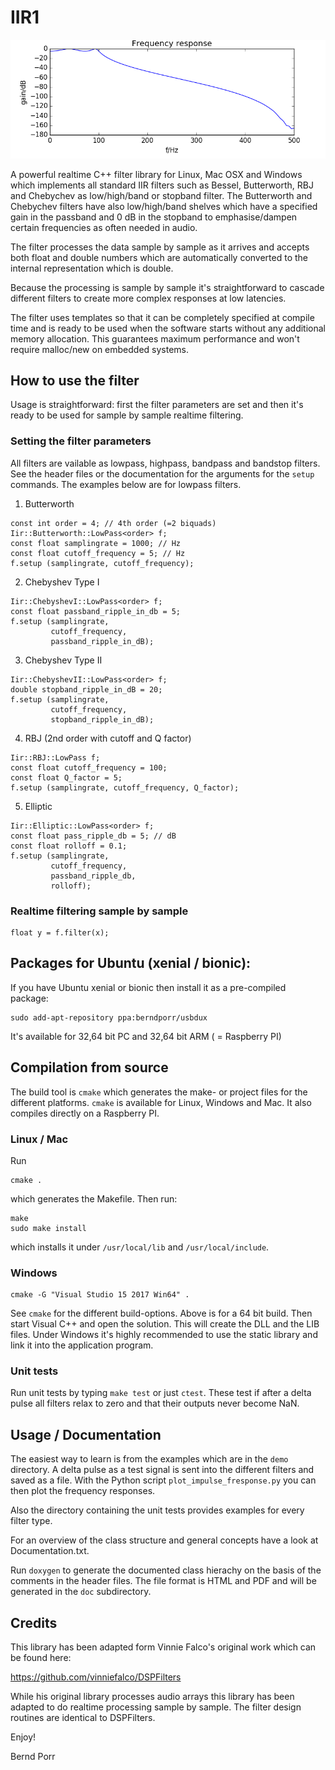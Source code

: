 # IIR1

![alt tag](cheby1.png)

A powerful realtime C++ filter library for Linux, Mac OSX and Windows which
implements all standard IIR filters such as Bessel, Butterworth, RBJ
and Chebychev as low/high/band or stopband filter. The Butterworth
and Chebychev filters have also low/high/band shelves which have a
specified gain in the passband and 0 dB in the stopband to emphasise/dampen
certain frequencies as often needed in audio.

The filter processes the data sample by sample as it arrives and
accepts both float and double numbers which are
automatically converted to the internal representation which is
double.

Because the processing is sample by sample it's straightforward to
cascade different filters to create more complex responses at low
latencies.

The filter uses templates so that it can be completely
specified at compile time and is ready to be used when the software
starts without any additional memory allocation. This guarantees
maximum performance and won't require malloc/new on embedded systems.

## How to use the filter
Usage is straightforward: first the filter parameters are set and
then it's ready to be used for sample by sample realtime filtering.

### Setting the filter parameters
All filters are vailable as lowpass, highpass, bandpass and bandstop
filters. See the header files or the documentation for the arguments
for the `setup` commands. The examples below are for lowpass filters.

1. Butterworth
```
const int order = 4; // 4th order (=2 biquads)
Iir::Butterworth::LowPass<order> f;
const float samplingrate = 1000; // Hz
const float cutoff_frequency = 5; // Hz
f.setup (samplingrate, cutoff_frequency);
```

2. Chebyshev Type I
```
Iir::ChebyshevI::LowPass<order> f;
const float passband_ripple_in_db = 5;
f.setup (samplingrate,
         cutoff_frequency,
         passband_ripple_in_dB);
```

3. Chebyshev Type II
```
Iir::ChebyshevII::LowPass<order> f;
double stopband_ripple_in_dB = 20;
f.setup (samplingrate,
         cutoff_frequency,
         stopband_ripple_in_dB);
```

4. RBJ (2nd order with cutoff and Q factor)
```
Iir::RBJ::LowPass f;
const float cutoff_frequency = 100;
const float Q_factor = 5;
f.setup (samplingrate, cutoff_frequency, Q_factor);
```

5. Elliptic
```
Iir::Elliptic::LowPass<order> f;
const float pass_ripple_db = 5; // dB
const float rolloff = 0.1;
f.setup (samplingrate,
         cutoff_frequency,
         passband_ripple_db,
         rolloff);
```

### Realtime filtering sample by sample
```
float y = f.filter(x);
```

## Packages for Ubuntu (xenial / bionic):

If you have Ubuntu xenial or bionic then
install it as a pre-compiled package:

```
sudo add-apt-repository ppa:berndporr/usbdux
```

It's available for 32,64 bit PC and 32,64 bit ARM ( = Raspberry PI)

## Compilation from source

The build tool is `cmake` which generates the make- or project
files for the different platforms. `cmake` is available for
Linux, Windows and Mac. It also compiles directly on a
Raspberry PI.

### Linux / Mac

Run
```
cmake .
```
which generates the Makefile. Then run:
```
make
sudo make install
```
which installs it under `/usr/local/lib` and `/usr/local/include`.

### Windows

```
cmake -G "Visual Studio 15 2017 Win64" .
```

See `cmake` for the different build-options. Above is for a 64 bit build.
Then start Visual C++ and open the solution. This will create
the DLL and the LIB files. Under Windows it's highly recommended
to use the static library and link it into the application program.

### Unit tests

Run unit tests by typing `make test` or just `ctest`.
These test if after a delta pulse all filters relax to zero and
that their outputs never become NaN.

## Usage / Documentation

The easiest way to learn is from the examples which are in the `demo`
directory. A delta pulse as a test signal is sent into the different
filters and saved as a file. With the Python script
`plot_impulse_fresponse.py` you can then plot the frequency responses.

Also the directory containing the unit tests provides examples for
every filter type.

For an overview of the class structure and general concepts have a
look at Documentation.txt.

Run `doxygen` to generate the documented class hierachy on the basis of
the comments in the header files. The file format is HTML and PDF and will be
generated in the `doc` subdirectory.

## Credits

This library has been adapted form Vinnie Falco's
original work which can be found here:

https://github.com/vinniefalco/DSPFilters

While his original library processes audio arrays this
library has been adapted to do realtime processing sample
by sample. The filter design routines are identical to
DSPFilters.

Enjoy!

Bernd Porr
